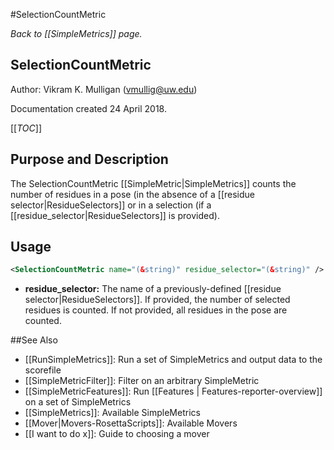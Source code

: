 #SelectionCountMetric

*Back to [[SimpleMetrics]] page.*

## SelectionCountMetric

Author: Vikram K. Mulligan (vmullig@uw.edu)

Documentation created 24 April 2018.

[[_TOC_]]

## Purpose and Description

The SelectionCountMetric [[SimpleMetric|SimpleMetrics]] counts the number of residues in a pose (in the absence of a [[residue selector|ResidueSelectors]] or in a selection (if a [[residue_selector|ResidueSelectors]] is provided).

## Usage

```xml
<SelectionCountMetric name="(&string)" residue_selector="(&string)" />
```

* **residue_selector:** The name of a previously-defined [[residue selector|ResidueSelectors]].  If provided, the number of selected residues is counted.  If not provided, all residues in the pose are counted.

##See Also

* [[RunSimpleMetrics]]: Run a set of SimpleMetrics and output data to the scorefile
* [[SimpleMetricFilter]]: Filter on an arbitrary SimpleMetric
* [[SimpleMetricFeatures]]: Run [[Features | Features-reporter-overview]] on a set of SimpleMetrics
* [[SimpleMetrics]]: Available SimpleMetrics
* [[Mover|Movers-RosettaScripts]]: Available Movers
* [[I want to do x]]: Guide to choosing a mover